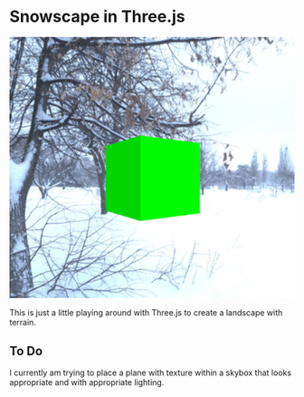 # Snowscape in Three.js

![Cube](./public/cube_screenshot.png "Cube in a snowscape")

This is just a little playing around with Three.js to create a landscape with terrain. 

## To Do

I currently am trying to place a plane with texture within a skybox that looks appropriate and with appropriate lighting. 